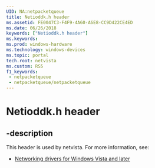 ```yaml
---
UID: NA:netpacketqueue
title: Netioddk.h header
ms.assetid: FE0047C3-F4F9-4A60-A6E8-CC9D422CE4ED
ms.date: 06/26/2018
keywords: ["Netioddk.h header"]
ms.keywords: 
ms.prod: windows-hardware
ms.technology: windows-devices
ms.topic: portal
tech.root: netvista
ms.custom: RS5
f1_keywords:
 - netpacketqueue
 - netpacketqueue/netpacketqueue
---
```


# Netioddk.h header

## -description

This header is used by netvista. For more information, see:

- [Networking drivers for Windows Vista and later](../_netvista/index.md)



